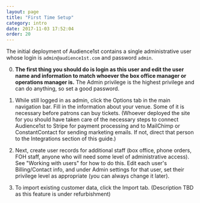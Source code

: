 ```yaml
---
layout: page
title: "First Time Setup"
category: intro
date: 2017-11-03 17:52:04
order: 20
---
```


The initial deployment of Audience1st contains a single administrative user whose login is `admin@audience1st.com` and password `admin`.  

0. **The first thing you should do is login as this user and edit the user name and information to match whoever the box office manager or operations manager is.**  The Admin privilege is the highest privilege and can do anything, so set a good password.

0. While still logged in as admin, click the Options tab in the main navigation bar.  Fill in the information about your venue.  Some of it is necessary before patrons can buy tickets.  (Whoever deployed the site for you should have taken care of the necessary steps to connect Audience1st to Stripe for payment processing and to MailChimp or ConstantContact for sending marketing emails.  If not, direct that person to the Integrations section of this guide.)

0. Next, create user records for additional staff (box office, phone orders, FOH staff, anyone who will need some level of administrative access).  See "Working with users" for how to do this.  Edit each user's Billing/Contact info, and under Admin settings for that user, set their privilege level as appropriate (you can always change it later).

0. To import existing customer data, click the Import tab.  (Description TBD as this feature is under refurbishment)
